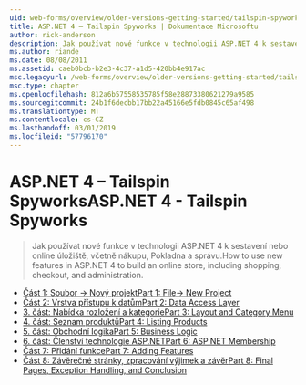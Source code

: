 ```yaml
---
uid: web-forms/overview/older-versions-getting-started/tailspin-spyworks/index
title: ASP.NET 4 – Tailspin Spyworks | Dokumentace Microsoftu
author: rick-anderson
description: Jak používat nové funkce v technologii ASP.NET 4 k sestavení nebo online úložiště, včetně nákupu, Pokladna a správu.
ms.author: riande
ms.date: 08/08/2011
ms.assetid: caeb0bcb-b2e3-4c37-a1d5-420bb4e917ac
msc.legacyurl: /web-forms/overview/older-versions-getting-started/tailspin-spyworks
msc.type: chapter
ms.openlocfilehash: 812a6b57558535785f58e28873380621279a9585
ms.sourcegitcommit: 24b1f6decbb17bb22a45166e5fdb0845c65af498
ms.translationtype: MT
ms.contentlocale: cs-CZ
ms.lasthandoff: 03/01/2019
ms.locfileid: "57796170"
---
```

<a name="aspnet-4---tailspin-spyworks"></a><span data-ttu-id="55585-103">ASP.NET 4 – Tailspin Spyworks</span><span class="sxs-lookup"><span data-stu-id="55585-103">ASP.NET 4 - Tailspin Spyworks</span></span>
====================
> <span data-ttu-id="55585-104">Jak používat nové funkce v technologii ASP.NET 4 k sestavení nebo online úložiště, včetně nákupu, Pokladna a správu.</span><span class="sxs-lookup"><span data-stu-id="55585-104">How to use new features in ASP.NET 4 to build an online store, including shopping, checkout, and administration.</span></span>


- [<span data-ttu-id="55585-105">Část 1: Soubor -> Nový projekt</span><span class="sxs-lookup"><span data-stu-id="55585-105">Part 1: File-> New Project</span></span>](tailspin-spyworks-part-1.md)
- [<span data-ttu-id="55585-106">Část 2: Vrstva přístupu k datům</span><span class="sxs-lookup"><span data-stu-id="55585-106">Part 2: Data Access Layer</span></span>](tailspin-spyworks-part-2.md)
- [<span data-ttu-id="55585-107">3. část: Nabídka rozložení a kategorie</span><span class="sxs-lookup"><span data-stu-id="55585-107">Part 3: Layout and Category Menu</span></span>](tailspin-spyworks-part-3.md)
- [<span data-ttu-id="55585-108">4. část: Seznam produktů</span><span class="sxs-lookup"><span data-stu-id="55585-108">Part 4: Listing Products</span></span>](tailspin-spyworks-part-4.md)
- [<span data-ttu-id="55585-109">5. část: Obchodní logika</span><span class="sxs-lookup"><span data-stu-id="55585-109">Part 5: Business Logic</span></span>](tailspin-spyworks-part-5.md)
- [<span data-ttu-id="55585-110">6. část: Členství technologie ASP.NET</span><span class="sxs-lookup"><span data-stu-id="55585-110">Part 6: ASP.NET Membership</span></span>](tailspin-spyworks-part-6.md)
- [<span data-ttu-id="55585-111">Část 7: Přidání funkce</span><span class="sxs-lookup"><span data-stu-id="55585-111">Part 7: Adding Features</span></span>](tailspin-spyworks-part-7.md)
- [<span data-ttu-id="55585-112">Část 8: Závěrečné stránky, zpracování výjimek a závěr</span><span class="sxs-lookup"><span data-stu-id="55585-112">Part 8: Final Pages, Exception Handling, and Conclusion</span></span>](tailspin-spyworks-part-8.md)
